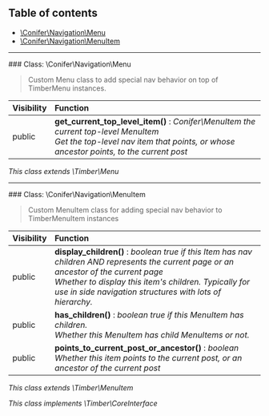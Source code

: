 ## Table of contents

- [\Conifer\Navigation\Menu](#class-conifernavigationmenu)
- [\Conifer\Navigation\MenuItem](#class-conifernavigationmenuitem)

<hr /><a id="class-conifernavigationmenu"></a>
### Class: \Conifer\Navigation\Menu

> Custom Menu class to add special nav behavior on top of TimberMenu instances.

| Visibility | Function |
|:-----------|:---------|
| public | <strong>get_current_top_level_item()</strong> : <em>Conifer\MenuItem the current top-level MenuItem</em><br /><em>Get the top-level nav item that points, or whose ancestor points, to the current post</em> |

*This class extends \Timber\Menu*

<hr /><a id="class-conifernavigationmenuitem"></a>
### Class: \Conifer\Navigation\MenuItem

> Custom MenuItem class for adding special nav behavior to TimberMenuItem instances

| Visibility | Function |
|:-----------|:---------|
| public | <strong>display_children()</strong> : <em>boolean true if this Item has nav children AND represents the current page or an ancestor of the current page</em><br /><em>Whether to display this item's children. Typically for use in side navigation structures with lots of hierarchy.</em> |
| public | <strong>has_children()</strong> : <em>boolean true if this MenuItem has children.</em><br /><em>Whether this MenuItem has child MenuItems or not.</em> |
| public | <strong>points_to_current_post_or_ancestor()</strong> : <em>boolean</em><br /><em>Whether this item points to the current post, or an ancestor of the current post</em> |

*This class extends \Timber\MenuItem*

*This class implements \Timber\CoreInterface*

